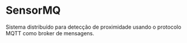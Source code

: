 # SensorMQ
Sistema distribuído para detecção de proximidade usando o protocolo MQTT como broker de mensagens.
